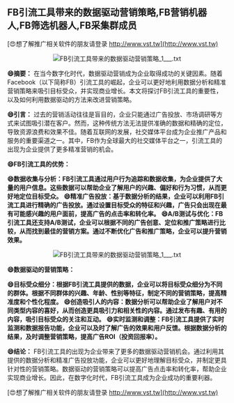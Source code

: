 ## **FB引流工具带来的数据驱动营销策略,FB营销机器人,FB筛选机器人,FB采集群成员**

[😍想了解推广相关软件的朋友请登录 http://www.vst.tw](http://www.vst.tw)

 <center><img src="https://vst.tw/MP4/tuiguang/png/8.png" alt="FB引流工具带来的数据驱动营销策略_1___.txt"></center>

**😄摘要：**
在当今数字化时代，数据驱动营销成为企业取得成功的关键因素。随着Facebook（以下简称FB）引流工具的崛起，企业可以更好地利用数据分析和精准营销策略来吸引目标受众，并实现商业增长。本文将探讨FB引流工具的重要性，以及如何利用数据驱动的方法来改进营销策略。

**😄引言：**
过去的营销活动往往是盲目的，企业只能通过广告投放、市场调研等方式来试图吸引潜在客户。然而，这种传统方法无法提供准确的数据和精确的定位，导致资源浪费和效果不佳。随着互联网的发展，社交媒体平台成为企业推广产品和服务的重要渠道之一。其中，FB作为全球最大的社交媒体平台之一，引流工具的出现为企业提供了更多精准营销的机会。

**😄FB引流工具的优势：**

**😄数据收集与分析：FB引流工具通过用户行为追踪和数据收集，为企业提供了大量的用户信息。这些数据可以帮助企业了解用户的兴趣、偏好和行为习惯，从而更好地定位目标受众。**
**😄精准广告投放：基于数据分析的结果，企业可以利用FB引流工具进行精确的广告投放。通过设置目标受众的特征和兴趣，广告只会出现在最有可能感兴趣的用户面前，提高广告的点击率和转化率。**
**😄A/B测试与优化：FB引流工具还支持A/B测试，企业可以根据不同的广告创意、定位和推广策略进行比较，从而找到最佳的营销方案。通过不断优化广告和推广策略，企业可以提升营销效果。**

 <center><img src="https://vst.tw/MP4/tuiguang/png/6.png" alt="FB引流工具带来的数据驱动营销策略_1___.txt"></center>

**😄数据驱动的营销策略：**

**😄目标受众细分：根据FB引流工具提供的数据，企业可以将目标受众细分为不同的群体。根据不同群体的兴趣、年龄、性别等特征，制定不同的营销策略，提高精准度和个性化程度。**
**😄创造吸引人的内容：数据分析可以帮助企业了解用户对不同类型内容的喜好，从而创造更具吸引力和相关性的内容。通过发布有趣、有用的内容，吸引目标受众的关注和互动。**
**😄实时监测和调整：FB引流工具提供了实时监测和数据报告功能，企业可以及时了解广告的效果和用户反馈。根据数据分析的结果，及时调整营销策略，提高广告ROI（投资回报率）。**

**😄结论：**
FB引流工具的出现为企业带来了更多的数据驱动营销机会。通过利用其提供的数据分析和精准广告投放功能，企业可以更好地理解目标受众，并制定更具针对性的营销策略。数据驱动的营销策略可以提高广告点击率和转化率，帮助企业实现商业增长。因此，在数字化时代，FB引流工具成为企业成功的重要利器。

[😍想了解推广相关软件的朋友请登录 http://www.vst.tw](http://www.vst.tw)




